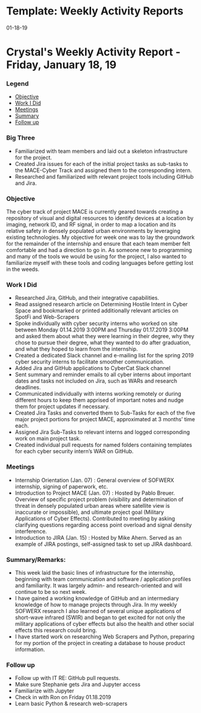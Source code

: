 # Template: Weekly Activity Reports
01-18-19
# Crystal's Weekly Activity Report - Friday, January 18, 19
### Legend
 - [Objective](#objective)
 - [Work I Did](#work-i-did)
 - [Meetings](#meetings)
 - [Summary](#summary)
 - [Follow up](#follow-up)

### Big Three
-	Familiarized with team members and laid out a skeleton infrastructure for the project.
-	Created Jira issues for each of the initial project tasks as sub-tasks to the MACE-Cyber Track and assigned them to the corresponding intern.
-	Researched and familiarized with relevant project tools including GitHub and Jira.

### Objective
The cyber track of project MACE is currently geared towards creating a repository of visual and digital resources to identify devices at a location by imaging, network ID, and RF signal, in order to map a location and its relative safety in densely populated urban environments by leveraging existing technologies.
My objective for week one was to lay the groundwork for the remainder of the internship and ensure that each team member felt comfortable and had a direction to go in. As someone new to programming and many of the tools we would be using for the project, I also wanted to familiarize myself with these tools and coding languages before getting lost in the weeds.

### Work I Did
-	Researched Jira, GitHub, and their integrative capabilities.
-	Read assigned research article on Determining Hostile Intent in Cyber Space and bookmarked or printed additionally relevant articles on SpotFi and Web-Scrapers
-	Spoke individually with cyber security interns who worked on site between Monday 01.14.2019 3:00PM and Thursday 01.17.2019 3:00PM and asked them about what they were learning in their degree, why they chose to pursue their degree, what they wanted to do after graduation, and what they hoped to learn from the internship.
-	Created a dedicated Slack channel and e-mailing list for the spring 2019 cyber security interns to facilitate smoother communication.
-	Added Jira and GitHub applications to CyberCat Slack channel
-	Sent summary and reminder emails to all cyber interns about important dates and tasks not included on Jira, such as WARs and research deadlines.
-	Communicated individually with interns working remotely or during different hours to keep them apprised of important notes and nudge them for project updates if necessary.
-	Created Jira Tasks and converted them to Sub-Tasks for each of the five major project portions for project MACE, approximated at 3 months’ time each.
-	Assigned Jira Sub-Tasks to relevant interns and logged corresponding work on main project task.
-	Created individual pull requests for named folders containing templates for each cyber security intern’s WAR on GitHub.

### Meetings
-	Internship Orientation (Jan. 07) : General overview of SOFWERX internship, signing of paperwork, etc. 
-	Introduction to Project MACE (Jan. 07) : Hosted by Pablo Breuer. Overview of specific project problem (visibility and determination of threat in densely populated urban areas where satellite view is inaccurate or impossible), and ultimate project goal (Military Applications of Cyber Effects). Contributed to meeting by asking clarifying questions regarding access point overload and signal density interference.
-	Introduction to JIRA (Jan. 15) : Hosted by Mike Ahern. Served as an example of JIRA postings, self-assigned task to set up JIRA dashboard.

### Summary/Remarks:
- This week laid the basic lines of infrastructure for the internship, beginning with team communication and software / application profiles and familiarity. It was largely admin- and research-oriented and will continue to be so next week.
- I have gained a working knowledge of GitHub and an intermediary knowledge of how to manage projects through Jira. In my weekly SOFWERX research I also learned of several unique applications of short-wave infrared (SWIR) and began to get excited for not only the military applications of cyber effects but also the health and other social effects this research could bring.
- I have started work on researching Web Scrapers and Python, preparing for my portion of the project in creating a database to house product information.

### Follow up
-	Follow up with IT RE: GitHub pull requests.
-	Make sure Stephanie gets Jira and Jupyter access
-	Familiarize with Jupyter
-	Check in with Ron on Friday 01.18.2019
-	Learn basic Python & research web-scrapers
